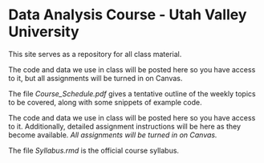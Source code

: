 # Data Analysis Course - Utah Valley University

This site serves as a repository for all class material.

The code and data we use in class will be posted here so you have access to it,
but all assignments will be turned in on Canvas.

The file *Course_Schedule.pdf* gives a tentative outline of the weekly topics to be covered, along with some snippets of example code.

The code and data we use in class will be posted here so you have access to it.
Additionally, detailed assignment instructions will be here as they become available.
*All assignments will be turned in on Canvas.*

The file *Syllabus.rmd* is the official course syllabus.

